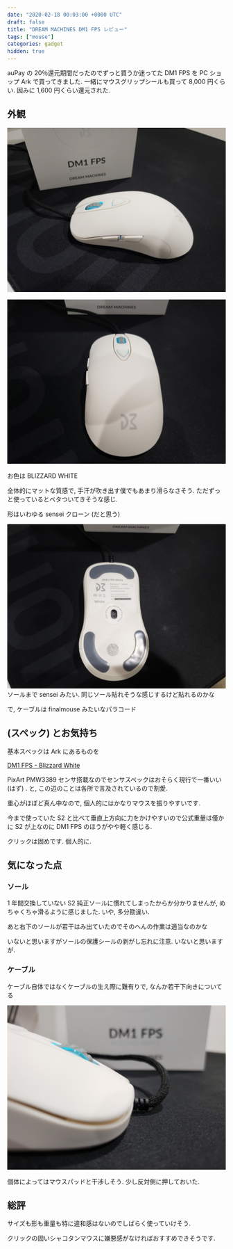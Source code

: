 ```yaml
---
date: "2020-02-18 00:03:00 +0000 UTC"
draft: false
title: "DREAM MACHINES DM1 FPS レビュー"
tags: ["mouse"]
categories: gadget
hidden: true
---
```


auPay の 20％還元期間だったのでずっと買うか迷ってた DM1 FPS を PC ショップ Ark で買ってきました. 一緒にマウスグリップシールも買って 8,000 円くらい. 因みに 1,600 円くらい還元された.

## 外観

![](20200217231826.jpg)

![](20200217231755.jpg)

お色は BLIZZARD WHITE

全体的にマットな質感で, 手汗が吹き出す僕でもあまり滑らなさそう. ただずっと使っているとベタついてきそうな感じ.

形はいわゆる sensei クローン (だと思う)

![](20200217231816.jpg)
ソールまで sensei みたい. 同じソール貼れそうな感じするけど貼れるのかな

で, ケーブルは finalmouse みたいなパラコード

## (スペック) とお気持ち

基本スペックは Ark にあるものを

[DM1 FPS - Blizzard White](https://www.ark-pc.co.jp/i/50282781/)

PixArt PMW3389 センサ搭載なのでセンサスペックはおそらく現行で一番いい (はず) . と, この辺のことは各所で言及されているので割愛.

重心がほぼど真ん中なので, 個人的にはかなりマウスを振りやすいです.

今まで使っていた S2 と比べて垂直上方向に力をかけやすいので公式重量は僅かに S2 が上なのに DM1 FPS のほうがやや軽く感じる.

クリックは固めです. 個人的に.

## 気になった点

### ソール

1 年間交換していない S2 純正ソールに慣れてしまったからか分かりませんが, めちゃくちゃ滑るように感じました. いや, 多分勘違い.

あと右下のソールが若干はみ出ていたのでそのへんの作業は適当なのかな

いないと思いますがソールの保護シールの剥がし忘れに注意. いないと思いますが.

### ケーブル

ケーブル自体ではなくケーブルの生え際に難有りで, なんか若干下向きについてる

![](20200217231806.jpg)

個体によってはマウスパッドと干渉しそう. 少し反対側に押しておいた.

## 総評

サイズも形も重量も特に違和感はないのでしばらく使っていけそう.

クリックの固いシャコタンマウスに嫌悪感がなければおすすめできそうです.
